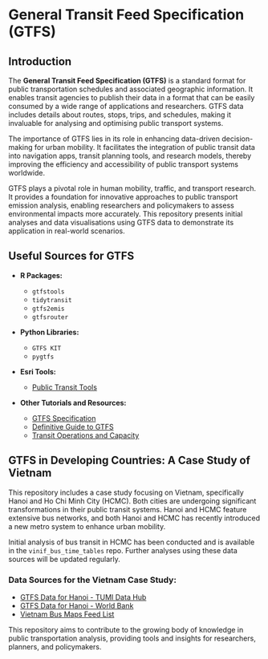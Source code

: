 # General Transit Feed Specification (GTFS) 

## Introduction

The **General Transit Feed Specification (GTFS)** is a standard format for public transportation schedules and associated geographic information. It enables transit agencies to publish their data in a format that can be easily consumed by a wide range of applications and researchers. GTFS data includes details about routes, stops, trips, and schedules, making it invaluable for analysing and optimising public transport systems.

The importance of GTFS lies in its role in enhancing data-driven decision-making for urban mobility. It facilitates the integration of public transit data into navigation apps, transit planning tools, and research models, thereby improving the efficiency and accessibility of public transport systems worldwide.

GTFS plays a pivotal role in human mobility, traffic, and transport research. It provides a foundation for innovative approaches to public transport emission analysis, enabling researchers and policymakers to assess environmental impacts more accurately. This repository presents initial analyses and data visualisations using GTFS data to demonstrate its application in real-world scenarios.

## Useful Sources for GTFS

- **R Packages:**
  - `gtfstools`
  - `tidytransit`
  - `gtfs2emis`
  - `gtfsrouter`

- **Python Libraries:**
  - `GTFS KIT`
  - `pygtfs`

- **Esri Tools:**
  - [Public Transit Tools](https://github.com/Esri/public-transit-tools)

- **Other Tutorials and Resources:**
  - [GTFS Specification](https://developers.google.com/transit/gtfs/reference)
  - [Definitive Guide to GTFS](https://stuebinm.eu/bookshelf/gtfs/ch-00-definitive-guide-to-gtfs.html)
  - [Transit Operations and Capacity](https://eng.libretexts.org/Bookshelves/Civil_Engineering/Fundamentals_of_Transportation/04%3A_Transit/4.02%3A_Transit_Operations_and_Capacity)

## GTFS in Developing Countries: A Case Study of Vietnam

This repository includes a case study focusing on Vietnam, specifically Hanoi and Ho Chi Minh City (HCMC). Both cities are undergoing significant transformations in their public transit systems. Hanoi and HCMC feature extensive bus networks, and both Hanoi and HCMC has recently introduced a new metro system to enhance urban mobility.

Initial analysis of bus transit in HCMC has been conducted and is available in the `vinif_bus_time_tables` repo. Further analyses using these data sources will be updated regularly.

### Data Sources for the Vietnam Case Study:
- [GTFS Data for Hanoi - TUMI Data Hub](https://hub.tumidata.org/dataset/gtfs-hanoi/resource/4b9a9939-ff2a-4fe9-985f-63b927b39655)
- [GTFS Data for Hanoi - World Bank](https://datacatalog.worldbank.org/search/dataset/0038236/Hanoi--Vietnam---General-Transit-Feed-Specification--GTFS-)
- [Vietnam Bus Maps Feed List](https://busmaps.com/en/vietnam/feedlist)

This repository aims to contribute to the growing body of knowledge in public transportation analysis, providing tools and insights for researchers, planners, and policymakers.

